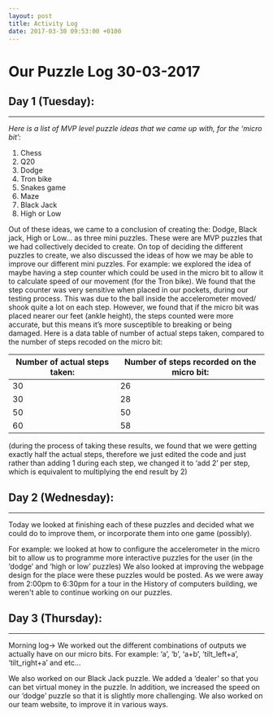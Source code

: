 ```yaml
---
layout: post
title: Activity Log
date: 2017-03-30 09:53:00 +0100 
---
```


# Our Puzzle Log 30-03-2017
## Day 1 (Tuesday):
---
_Here is a list of MVP level puzzle ideas that we came up with, for the ‘micro bit’:_
1.	Chess
2.	Q20
3.	Dodge
4.	Tron bike
5.	Snakes game
6.	Maze
7.	Black Jack
8.	High or Low

Out of these ideas, we came to a conclusion of creating the: Dodge, Black jack, High or Low… as three mini puzzles. These were are MVP puzzles that we had collectively decided to create.
On top of deciding the different puzzles to create, we also discussed the ideas of how we may be able to improve our different mini puzzles. For example: we explored the idea of maybe having a step counter which could be used in the micro bit to allow it to calculate speed of our movement (for the Tron bike). We found that the step counter was very sensitive when placed in our pockets, during our testing process. This was due to the ball inside the accelerometer moved/ shook quite a lot on each step. However, we found that if the micro bit was placed nearer our feet (ankle height), the steps counted were more accurate, but this means it’s more susceptible to breaking or being damaged.
Here is a data table of number of actual steps taken, compared to the number of steps recoded on the micro bit:

| Number of actual steps taken:  | Number of steps recorded on the micro bit: |
| ------------- | ------------- |
| 30  | 26  |
| 30  | 28  |
| 50  | 50  |
| 60  | 58  |

(during the process of taking these results, we found that we were getting exactly half the actual steps, therefore we just edited the code and just rather than adding 1 during each step, we changed it to ‘add 2’ per step, which is equivalent to multiplying the end result by 2)

## Day 2 (Wednesday):
---
Today we looked at finishing each of these puzzles and decided what we could do to improve them, or incorporate them into one game (possibly).

For example: we looked at how to configure the accelerometer in the micro bit to allow us to programme more interactive puzzles for the user (in the ‘dodge’ and ‘high or low’ puzzles)
We also looked at improving the webpage design for the place were these puzzles would be posted.
As we were away from 2:00pm to 6:30pm for a tour in the History of computers building, we weren't able to continue working on our puzzles. 

## Day 3 (Thursday):
---
Morning log-> We worked out the different combinations of outputs we actually have on our micro bits. For example: ‘a’, ‘b’, ‘a+b’, ‘tilt_left+a’, ‘tilt_right+a’ and etc…

We also worked on our Black Jack puzzle. We added a ‘dealer’ so that you can bet virtual money in the puzzle.
In addition, we increased the speed on our ‘dodge’ puzzle so that it is slightly more challenging.
We also worked on our team website, to improve it in various ways.
